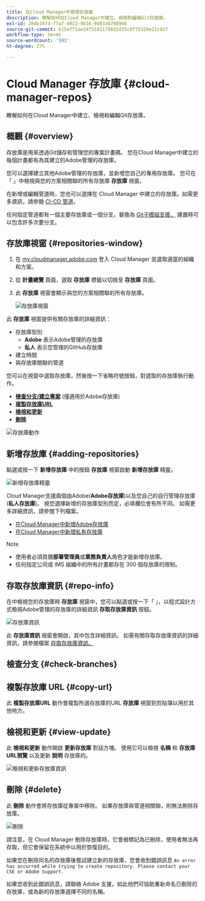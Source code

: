 ```yaml
---
title: 在Cloud Manager中管理存放庫
description: 瞭解如何在Cloud Manager中建立、檢視和編輯Git存放庫。
exl-id: 384b197d-f7a7-4022-9b16-9d83ab788966
source-git-commit: b15ef71ae24f51811798d2d25c8f75320e21c01f
workflow-type: tm+mt
source-wordcount: '593'
ht-degree: 27%

---
```



# Cloud Manager 存放庫 {#cloud-manager-repos}

瞭解如何在Cloud Manager中建立、檢視和編輯Git存放庫。

## 概觀 {#overview}

存放庫是用來透過Git儲存和管理您的專案計畫碼。 您在Cloud Manager中建立的每個計畫都有為其建立的Adobe管理的存放庫。

您可以選擇建立其他Adobe管理的存放庫，並新增您自己的專用存放庫。 您可在「 」中檢視與您的方案相關聯的所有存放庫 **存放庫** 視窗。

在新增或編輯管道時，您也可以選擇在 Cloud Manager 中建立的存放庫。如需更多資訊，請參閱 [CI-CD 管道](/help/overview/ci-cd-pipelines.md)。

任何指定管道都有一個主要存放庫或一個分支。替換為 [Git子模組支援，](git-submodules.md) 建置時可以包含許多次要分支。

## 存放庫視窗 {#repositories-window}

1. 在 [my.cloudmanager.adobe.com](https://my.cloudmanager.adobe.com/) 登入 Cloud Manager 並選取適當的組織和方案。

1. 從 **計畫總覽** 頁面，選取 **存放庫** 標籤以切換至 **存放庫** 頁面。

1. 此 **存放庫** 視窗會顯示與您的方案相關聯的所有存放庫。

   ![存放庫視窗](assets/repositories.png)

此 **存放庫** 視窗提供有關存放庫的詳細資訊：

* 存放庫型別
   * **Adobe** 表示Adobe管理的存放庫
   * **私人** 表示您管理的GitHub存放庫
* 建立時間
* 與存放庫關聯的管道

您可以在視窗中選取存放庫，然後按一下省略符號按鈕，對選取的存放庫執行動作。

* **[檢查分支/建立專案](#check-branches)** (僅適用於Adobe存放庫)
* **[複製存放庫URL](#copy-url)**
* **[檢視和更新](#view-update)**
* **[刪除](#delete)**

![存放庫動作](assets/repository-actions.png)

## 新增存放庫 {#adding-repositories}

點選或按一下 **新增存放庫** 中的按鈕 **存放庫** 視窗啟動 **新增存放庫** 精靈。

![新增存放庫精靈](assets/add-repository-wizard.png)

Cloud Manager支援兩個由Adobe(**Adobe存放庫**)以及您自己的自行管理存放庫(**私人存放庫**)。 視您選擇新增的存放庫型別而定，必填欄位會有所不同。 如需更多詳細資訊，請參閱下列檔案。

* [在Cloud Manager中新增Adobe存放庫](adobe-repositories.md)
* [在Cloud Manager中新增私有存放庫](private-repositories.md)

>[!NOTE]
>
>* 使用者必須具備&#x200B;**部署管理員**&#x200B;或&#x200B;**業務負責人**&#x200B;角色才能新增存放庫。
>* 任何指定公司或 IMS 組織中的所有計畫都存在 300 個存放庫的限制。

## 存取存放庫資訊 {#repo-info}

在中檢視您的存放庫時 **存放庫** 視窗中，您可以點選或按一下「 」，以程式設計方式檢視Adobe管理的存放庫的詳細資訊 **存取存放庫資訊** 按鈕。

![存放庫資訊](assets/access-repo-info.png)

此 **存放庫資訊** 視窗會開啟，其中包含詳細資訊。 如需有關存取存放庫資訊的詳細資訊，請參閱檔案 [存取存放庫資訊。](accessing-repositories.md)

## 檢查分支 {#check-branches}

## 複製存放庫 URL {#copy-url}

此 **複製存放庫URL** 動作會複製所選存放庫的URL **存放庫** 視窗到剪貼簿以用於其他地方。

## 檢視和更新 {#view-update}

此 **檢視和更新** 動作開啟 **更新存放庫** 對話方塊。 使用它可以檢視 **名稱** 和 **存放庫URL預覽** 以及更新 **說明** 存放庫的。

![檢視和更新存放庫資訊](assets/update-repository.png)

## 刪除 {#delete}

此 **刪除** 動作會將存放庫從專案中移除。 如果存放庫與管道相關聯，則無法刪除存放庫。

![刪除](assets/delete.png)

請注意，在 Cloud Manager 刪除存放庫時，它會被標記為已刪除，使用者無法再存取，但它會保留在系統中以用於恢復目的。

如果您在刪除同名的存放庫後嘗試建立新的存放庫，您會收到錯誤訊息 `An error has occurred while trying to create repository. Please contact your CSE or Adobe Support.`

如果您收到此錯誤訊息，請聯絡 Adobe 支援，如此他們可協助重新命名已刪除的存放庫，或為新的存放庫選擇不同的名稱。
